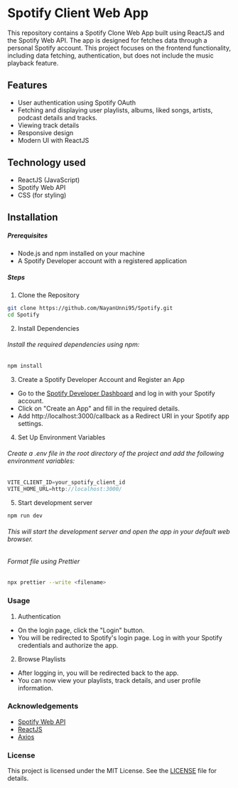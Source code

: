 # Spotify Client Web App

This repository contains a Spotify Clone Web App built using ReactJS and the Spotify Web API. The app is designed for fetches data through a personal Spotify account. This project focuses on the frontend functionality, including data fetching, authentication, but does not include the music playback feature.

## Features

- User authentication using Spotify OAuth
- Fetching and displaying user playlists, albums, liked songs, artists, podcast details and tracks.
- Viewing track details
- Responsive design
- Modern UI with ReactJS

## Technology used

- ReactJS (JavaScript)
- Spotify Web API
- CSS (for styling)

## Installation

##### Prerequisites

- Node.js and npm installed on your machine
- A Spotify Developer account with a registered application

##### Steps

1. Clone the Repository

```bash
git clone https://github.com/NayanUnni95/Spotify.git
cd Spotify
```

2. Install Dependencies

###### Install the required dependencies using npm:

```bash
npm install
```

3. Create a Spotify Developer Account and Register an App

- Go to the [Spotify Developer Dashboard](https://developer.spotify.com/) and log in with your Spotify account.
- Click on "Create an App" and fill in the required details.
- Add http://localhost:3000/callback as a Redirect URI in your Spotify app settings.

4. Set Up Environment Variables

###### Create a .env file in the root directory of the project and add the following environment variables:

```js
VITE_CLIENT_ID=your_spotify_client_id
VITE_HOME_URL=http://localhost:3000/

```

5. Start development server

```bash
npm run dev
```

###### This will start the development server and open the app in your default web browser.

###### Format file using Prettier

```bash
npx prettier --write <filename>
```

### Usage

1. Authentication

- On the login page, click the "Login" button.
- You will be redirected to Spotify's login page. Log in with your Spotify credentials and authorize the app.

2. Browse Playlists

- After logging in, you will be redirected back to the app.
- You can now view your playlists, track details, and user profile information.

<!-- 3. User Differentiation

- The app will display different features based on whether you are a normal or premium Spotify user. -->

### Acknowledgements

- [Spotify Web API](https://developer.spotify.com/documentation/web-api)
- [ReactJS](https://react.dev/)
- [Axios](https://axios-http.com/)

### License

This project is licensed under the MIT License. See the [LICENSE](./LICENSE) file for details.

